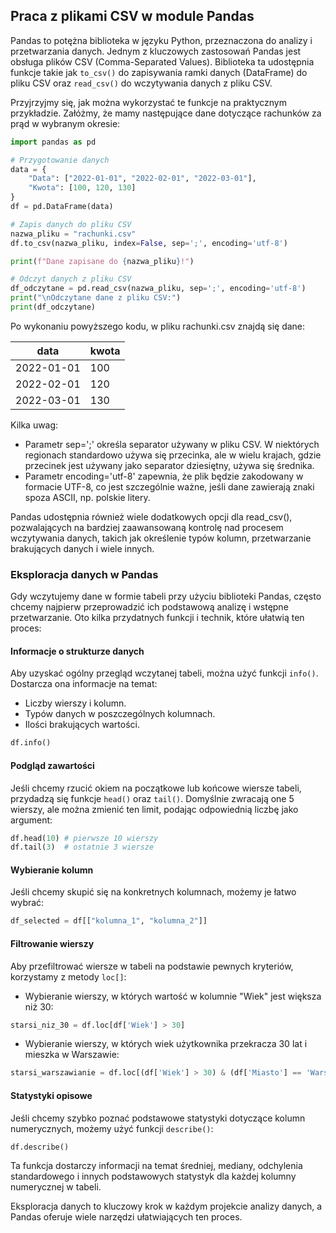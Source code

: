 ## Praca z plikami CSV w module Pandas

Pandas to potężna biblioteka w języku Python, przeznaczona do analizy i przetwarzania danych. Jednym z kluczowych zastosowań Pandas jest obsługa plików CSV (Comma-Separated Values). Biblioteka ta udostępnia funkcje takie jak `to_csv()` do zapisywania ramki danych (DataFrame) do pliku CSV oraz `read_csv()` do wczytywania danych z pliku CSV.

Przyjrzyjmy się, jak można wykorzystać te funkcje na praktycznym przykładzie. Załóżmy, że mamy następujące dane dotyczące rachunków za prąd w wybranym okresie:

```python
import pandas as pd

# Przygotowanie danych
data = {
    "Data": ["2022-01-01", "2022-02-01", "2022-03-01"],
    "Kwota": [100, 120, 130]
}
df = pd.DataFrame(data)

# Zapis danych do pliku CSV
nazwa_pliku = "rachunki.csv"
df.to_csv(nazwa_pliku, index=False, sep=';', encoding='utf-8')

print(f"Dane zapisane do {nazwa_pliku}!")

# Odczyt danych z pliku CSV
df_odczytane = pd.read_csv(nazwa_pliku, sep=';', encoding='utf-8')
print("\nOdczytane dane z pliku CSV:")
print(df_odczytane)
```

Po wykonaniu powyższego kodu, w pliku rachunki.csv znajdą się dane:

| data | kwota |
| ---- | ----- |
| 2022-01-01	| 100 |
| 2022-02-01	| 120 |
| 2022-03-01	| 130 |

Kilka uwag:

- Parametr sep=';' określa separator używany w pliku CSV. W niektórych regionach standardowo używa się przecinka, ale w wielu krajach, gdzie przecinek jest używany jako separator dziesiętny, używa się średnika.
- Parametr encoding='utf-8' zapewnia, że plik będzie zakodowany w formacie UTF-8, co jest szczególnie ważne, jeśli dane zawierają znaki spoza ASCII, np. polskie litery.

Pandas udostępnia również wiele dodatkowych opcji dla read_csv(), pozwalających na bardziej zaawansowaną kontrolę nad procesem wczytywania danych, takich jak określenie typów kolumn, przetwarzanie brakujących danych i wiele innych.

### Eksploracja danych w Pandas

Gdy wczytujemy dane w formie tabeli przy użyciu biblioteki Pandas, często chcemy najpierw przeprowadzić ich podstawową analizę i wstępne przetwarzanie. Oto kilka przydatnych funkcji i technik, które ułatwią ten proces:

#### Informacje o strukturze danych

Aby uzyskać ogólny przegląd wczytanej tabeli, można użyć funkcji `info()`. Dostarcza ona informacje na temat:

* Liczby wierszy i kolumn.
* Typów danych w poszczególnych kolumnach.
* Ilości brakujących wartości.

```python
df.info()
```

#### Podgląd zawartości

Jeśli chcemy rzucić okiem na początkowe lub końcowe wiersze tabeli, przydadzą się funkcje `head()` oraz `tail()`. Domyślnie zwracają one 5 wierszy, ale można zmienić ten limit, podając odpowiednią liczbę jako argument:

```python
df.head(10) # pierwsze 10 wierszy
df.tail(3)  # ostatnie 3 wiersze
```

#### Wybieranie kolumn

Jeśli chcemy skupić się na konkretnych kolumnach, możemy je łatwo wybrać:

```python
df_selected = df[["kolumna_1", "kolumna_2"]]
```

#### Filtrowanie wierszy

Aby przefiltrować wiersze w tabeli na podstawie pewnych kryteriów, korzystamy z metody `loc[]`:

- Wybieranie wierszy, w których wartość w kolumnie "Wiek" jest większa niż 30:

```python
starsi_niz_30 = df.loc[df['Wiek'] > 30]
```

- Wybieranie wierszy, w których wiek użytkownika przekracza 30 lat i mieszka w Warszawie:

```python
starsi_warszawianie = df.loc[(df['Wiek'] > 30) & (df['Miasto'] == 'Warszawa')]
```

#### Statystyki opisowe

Jeśli chcemy szybko poznać podstawowe statystyki dotyczące kolumn numerycznych, możemy użyć funkcji `describe()`:

```python
df.describe()
```

Ta funkcja dostarczy informacji na temat średniej, mediany, odchylenia standardowego i innych podstawowych statystyk dla każdej kolumny numerycznej w tabeli.

Eksploracja danych to kluczowy krok w każdym projekcie analizy danych, a Pandas oferuje wiele narzędzi ułatwiających ten proces.

